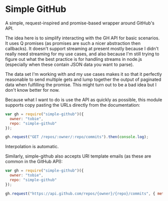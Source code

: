 Simple GitHub
=============

A simple, request-inspired and promise-based wrapper around GitHub's API.

The idea here is to simplify interacting with the GH API for basic scenarios.
It uses Q promises (as promises are such a nicer abstraction then callbacks).
It doesn't support streaming at present mostly because I didn't really need
streaming for my use cases, and also because I'm still trying to figure out
what the best practice is for handling streams in node.js (especially when
these contain JSON data you want to parse).

The data set I'm working with and my use cases makes it so that it perfectly
reasonable to send multiple gets and lump together the output of paginated data
when fulfilling the promise. This might turn out to be a bad idea but I don't
know better for now.

Because what I want to do is use the API as quickly as possible, this module
supports copy pasting the URLs directly from the documentation:

``` js
var gh = require("simple-github")({
  owner: "tobie",
  repo: "simple-github"
});

gh.request("GET /repos/:owner/:repo/commits").then(console.log);
```

Interpolation is automatic.

Similarly, simple-github also accepts URI template emails (as these are common in
the GitHub API):

``` js
var gh = require("simple-github")({
  owner: "tobie",
  repo: "simple-github"
});

gh.request("https://api.github.com/repos/{owner}/{repo}/commits", { method: "get" }).then(console.log);
```